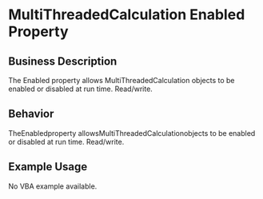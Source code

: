 # MultiThreadedCalculation Enabled Property

## Business Description
The Enabled property allows MultiThreadedCalculation objects to be enabled or disabled at run time. Read/write.

## Behavior
TheEnabledproperty allowsMultiThreadedCalculationobjects to be enabled or disabled at run time. Read/write.

## Example Usage
No VBA example available.